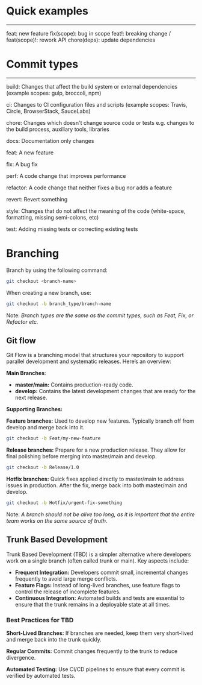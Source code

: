 # Quick examples
-----------------------------------------------
feat: new feature
fix(scope): bug in scope
feat!: breaking change / feat(scope)!: rework API
chore(deps): update dependencies

# Commit types
------------------------------------------------
build: Changes that affect the build system or external dependencies (example scopes: gulp, broccoli, npm)

ci: Changes to CI configuration files and scripts (example scopes: Travis, Circle, BrowserStack, SauceLabs)

chore: Changes which doesn't change source code or tests e.g. changes to the build process, auxiliary tools, libraries

docs: Documentation only changes

feat: A new feature

fix: A bug fix

perf: A code change that improves performance

refactor: A code change that neither fixes a bug nor adds a feature

revert: Revert something

style: Changes that do not affect the meaning of the code (white-space, formatting, missing semi-colons, etc)

test: Adding missing tests or correcting existing tests


# Branching

Branch by using the following command:
```bash
git checkout <branch-name>
```

When creating a new branch, use:
```bash
git checkout -b branch_type/branch-name
```
Note: *Branch types are the same as the commit types, such as Feat, Fix, or Refactor etc.*


## Git flow
Git Flow is a branching model that structures your repository to support parallel development and systematic releases. Here’s an overview:

**Main Branches**:
- **master/main:** Contains production-ready code.
- **develop:** Contains the latest development changes that are ready for the next release.

**Supporting Branches:**

**Feature branches:** Used to develop new features. Typically branch off from develop and merge back into it.
```bash
git checkout -b Feat/my-new-feature 
```

**Release branches:** Prepare for a new production release. They allow for final polishing before merging into master/main and develop.

```bash
git checkout -b Release/1.0
```
**Hotfix branches:** Quick fixes applied directly to master/main to address issues in production. After the fix, merge back into both master/main and develop.
```bash
git checkout -b Hotfix/urgent-fix-something
```

Note: *A branch should not be alive too long, as it is important that the entire team works on the same source of truth.*

## Trunk Based Development
Trunk Based Development (TBD) is a simpler alternative where developers work on a single branch (often called trunk or main). Key aspects include:

- **Frequent Integration:** Developers commit small, incremental changes frequently to avoid large merge conflicts.
- **Feature Flags:** Instead of long-lived branches, use feature flags to control the release of incomplete features.
- **Continuous Integration:** Automated builds and tests are essential to ensure that the trunk remains in a deployable state at all times.

### Best Practices for TBD

**Short-Lived Branches:** If branches are needed, keep them very short-lived and merge back into the trunk quickly.

**Regular Commits:** Commit changes frequently to the trunk to reduce divergence.

**Automated Testing:** Use CI/CD pipelines to ensure that every commit is verified by automated tests.

